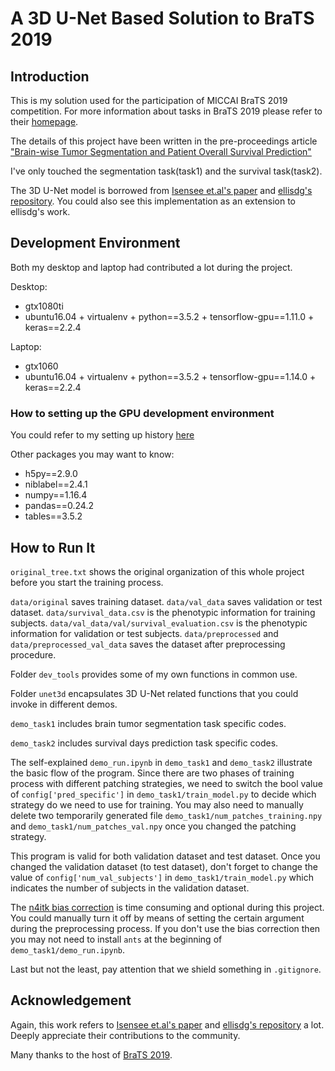 # A 3D U-Net Based Solution to BraTS 2019
## Introduction
This is my solution used for the participation of MICCAI BraTS 2019 competition. For more information about tasks in BraTS 2019 please refer to their [homepage](https://www.med.upenn.edu/cbica/brats2019.html). 

The details of this project have been written in the pre-proceedings article ["Brain-wise Tumor Segmentation and Patient
Overall Survival Prediction"]()

I've only touched the segmentation task(task1) and the survival task(task2).

The 3D U-Net model is borrowed from [Isensee et.al's paper](https://doi.org/10.1007/978-3-030-11726-9_21) and [ellisdg's repository](https://github.com/ellisdg/3DUnetCNN.git). You could also see this implementation as an extension to ellisdg's work. 

## Development Environment
Both my desktop and laptop had contributed a lot during the project.

Desktop: 
- gtx1080ti 
- ubuntu16.04 + virtualenv + python==3.5.2 + tensorflow-gpu==1.11.0 + keras==2.2.4

Laptop:
- gtx1060
- ubuntu16.04 + virtualenv + python==3.5.2 + tensorflow-gpu==1.14.0 + keras==2.2.4

### How to setting up the GPU development environment
You could refer to my setting up history [here](https://github.com/woodywff/history-of-setting-up-deep-learning-environment)

Other packages you may want to know:
- h5py==2.9.0
- niblabel==2.4.1
- numpy==1.16.4
- pandas==0.24.2
- tables==3.5.2

## How to Run It
`original_tree.txt` shows the original organization of this whole project before you start the training process. 

`data/original` saves training dataset. `data/val_data` saves validation or test dataset. `data/survival_data.csv` is the phenotypic information for training subjects. `data/val_data/val/survival_evaluation.csv` is the phenotypic information for validation or test subjects. `data/preprocessed` and `data/preprocessed_val_data` saves the dataset after preprocessing procedure.   

Folder `dev_tools` provides some of my own functions in common use.

Folder `unet3d` encapsulates 3D U-Net related functions that you could invoke in different demos.

`demo_task1` includes brain tumor segmentation task specific codes.

`demo_task2` includes survival days prediction task specific codes.

The self-explained `demo_run.ipynb` in `demo_task1` and `demo_task2` illustrate the basic flow of the program. Since there are two phases of training process with different patching strategies, we need to switch the bool value of `config['pred_specific']` in `demo_task1/train_model.py` to decide which strategy do we need to use for training. 
You may also need to manually delete two temporarily generated file `demo_task1/num_patches_training.npy` and `demo_task1/num_patches_val.npy` once you changed the patching strategy.

This program is valid for both validation dataset and test dataset. Once you changed the validation dataset (to test dataset), don't forget to change the value of `config['num_val_subjects']` in `demo_task1/train_model.py` which indicates the number of subjects in the validation dataset.

The [n4itk bias correction](https://doi.org/10.1109/TMI.2010.2046908) is time consuming and optional during this project. You could manually turn it off by means of setting the certain argument during the preprocessing process. If you don't use the bias correction then you may not need to install `ants` at the beginning of `demo_task1/demo_run.ipynb`.


Last but not the least, pay attention that we shield something in `.gitignore`.

## Acknowledgement
Again, this work refers to [Isensee et.al's paper](https://doi.org/10.1007/978-3-030-11726-9_21) and [ellisdg's repository](https://github.com/ellisdg/3DUnetCNN.git) a lot. Deeply appreciate their contributions to the community.

Many thanks to the host of [BraTS 2019](https://www.med.upenn.edu/cbica/brats2019.html).










